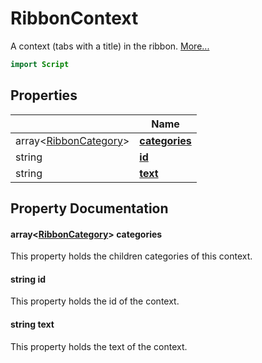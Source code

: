 # RibbonContext

A context (tabs with a title) in the ribbon. [More...](#detailed-description)

```qml
import Script
```

## Properties

| | Name |
|-|-|
|array&lt;[RibbonCategory](../script/ribboncategory.md)>|**[categories](#categories)**|
|string|**[id](#id)**|
|string|**[text](#text)**|

## Property Documentation

#### <a name="categories"></a>array&lt;[RibbonCategory](../script/ribboncategory.md)> **categories**

This property holds the children categories of this context.

#### <a name="id"></a>string **id**

This property holds the id of the context.

#### <a name="text"></a>string **text**

This property holds the text of the context.
